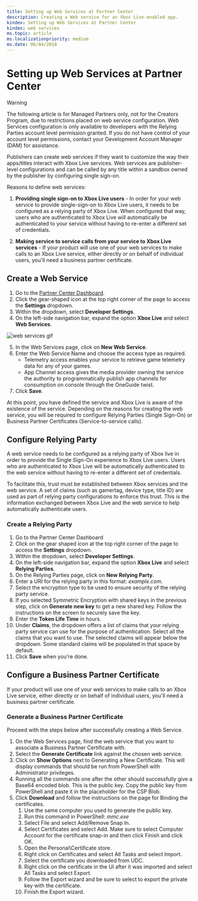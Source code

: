 ```yaml
---
title: Setting up Web Services at Partner Center
description: Creating a Web service for an Xbox Live-enabled app.
kindex: Setting up Web Services at Partner Center
kindex: web services
ms.topic: article
ms.localizationpriority: medium
ms.date: 06/04/2018
---
```


# Setting up Web Services at Partner Center

> [!WARNING]
> The following article is for Managed Partners only, not for the Creators Program, due to restrictions placed on web service configuration. Web Services configuration is only available to developers with the Relying Parties account level permission granted. If you do not have control of your account level permissions, contact your Development Account Manager (DAM) for assistance.

Publishers can create web services if they want to customize the way their apps/titles interact with Xbox Live services.
Web services are publisher-level configurations and can be called by any title within a sandbox owned by the publisher by configuring single sign-on.

Reasons to define web services:

1. **Providing single sign-on to Xbox Live users** - In order for your web service to provide single-sign-on to Xbox Live users, it needs to be configured as a relying party of Xbox Live. When configured that way, users who are authenticated to Xbox Live will automatically be authenticated to your service without having to re-enter a different set of credentials.

2. **Making service to service calls from your service to Xbox Live services** - If your product will use one of your web services to make calls to an Xbox Live service, either directly or on behalf of individual users, you'll need a business partner certificate.


## Create a Web Service

1. Go to the [Partner Center Dashboard](https://partner.microsoft.com/dashboard/windows/overview).
2. Click the gear-shaped icon at the top right corner of the page to access the **Settings** dropdown.
3. Within the dropdown, select **Developer Settings**.
4. On the left-side navigation bar, expand the option **Xbox Live** and select **Web Services**.

![web services gif](../../../images/dev-center/web-services/web-services.gif)

5. In the Web Services page, click on **New Web Service**.
6. Enter the Web Service Name and choose the access type as required.
    * Telemetry access enables your service to retrieve game telemetry data for any of your games.
    * App Channel access gives the media provider owning the service the authority to programmatically publish app channels for consumption on console through the OneGuide twist.
7. Click **Save**.

At this point, you have defined the service and Xbox Live is aware of the existence of the service.
Depending on the reasons for creating the web service, you will be required to configure Relying Parties (Single Sign-On) or Business Partner Certificates (Service-to-service calls).


## Configure Relying Party

A web service needs to be configured as a relying party of Xbox live in order to provide the Single Sign-On experience to Xbox Live users.
Users who are authenticated to Xbox Live will be automatically authenticated to the web service without having to re-enter a different set of credentials.

To facilitate this, trust must be established between Xbox services and the web service.
A set of claims (such as gamertag, device type, title ID) are used as part of relying party configurations to enforce this trust.
This is the information exchanged between Xbox Live and the web service to help automatically authenticate users.


### Create a Relying Party

1. Go to the Partner Center Dashboard  
2. Click on the gear shaped icon at the top right corner of the page to access the **Settings** dropdown.
3. Within the dropdown, select **Developer Settings**.
4. On the left-side navigation bar, expand the option **Xbox Live** and select **Relying Parties**.
5. On the Relying Parties page, click on **New Relying Party**.
6. Enter a URI for the relying party in this format: *example.com*.
7. Select the encryption type to be used to ensure security of the relying party service.
8. If you selected Symmetric Encryption with shared keys in the previous step, click on **Generate new key** to get a new shared key. Follow the instructions on the screen to securely save the key.
9. Enter the **Token Life Time** in hours.
10. Under **Claims**, the dropdown offers a list of claims that your relying party service can use for the purpose of authentication. Select all the claims that you want to use. The selected claims will appear below the dropdown. Some standard claims will be populated in that space by default.
11. Click **Save** when you're done.  


## Configure a Business Partner Certificate

If your product will use one of your web services to make calls to an Xbox Live service, either directly or on behalf of individual users, you'll need a business partner certificate.


### Generate a Business Partner Certificate

Proceed with the steps below after successfully creating a Web Service.

1. On the Web Services page, find the web service that you want to associate a Business Partner Certificate with.
2. Select the **Generate Certificate** link against the chosen web service.
3. Click on **Show Options** next to Generating a New Certificate. This will display commands that should be run from PowerShell with Administrator privileges.
4. Running all the commands one after the other should successfully give a Base64 encoded blob. This is the public key. Copy the public key from PowerShell and paste it in the placeholder for the CSP Blob.
5. Click **Download** and follow the instructions on the page for Binding the certificates.
    1. Use the same computer you used to generate the public key.
    2. Run this command in PowerShell: *mmc.exe*
    3. Select File and select Add/Remove Snap In.
    4. Select Certificates and select Add. Make sure to select Computer Account for the certificate snap-in and then click Finish and click OK.
    5. Open the Personal\Certificate store.
    6. Right click on Certificates and select All Tasks and select Import.
    7. Select the certificate you downloaded from UDC.
    8. Right click on the certificate in the UI after it was imported and select All Tasks and select Export.
    9. Follow the Export wizard and be sure to select to export the private key with the certificate.
    10. Finish the Export wizard.
